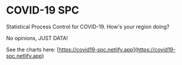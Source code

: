 # COVID-19 SPC
Statistical Process Control for COVID-19. How's your region doing? 

No opinions, JUST DATA!

See the charts here: [https://covid19-spc.netlify.app](https://covid19-spc.netlify.app)

